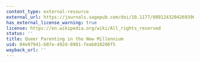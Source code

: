 ```yaml
---
content_type: external-resource
external_url: https://journals.sagepub.com/doi/10.1177/0891243204269396
has_external_license_warning: true
license: https://en.wikipedia.org/wiki/All_rights_reserved
status: ''
title: Queer Parenting in the New Millennium
uid: 04e97941-b07e-492d-8981-feab018206f5
wayback_url: ''
---
```

